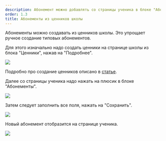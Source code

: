 ```yaml
---
description: Абонемент можно добавлять со страницы ученика в блоке "Абонементы"
order: 1.3
title: Абонементы из ценников школы
---
```


Абонементы можно создавать из ценников школы. Это упрощает ручное создание типовых абонементов.

Для этого изначально надо создать ценники на странице школы из блока "Ценники", нажав на "Подробнее".

![](./image%20(68).png)

Подробно про создание ценников описано в [статье](./../cenniki/_index).

Далее со страницы ученика надо нажать на плюсик в блоке "Абонементы".

![](./image%20(69).png)

Затем следует заполнить все поля, нажать на "Сохранить".

![](./image%20(70).png)

Новый абонемент отобразится на странице ученика.

![](./image%20(71).png)